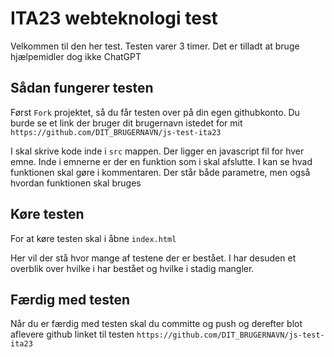 # ITA23 webteknologi test

Velkommen til den her test. Testen varer 3 timer. Det er tilladt at
bruge hjælpemidler dog ikke ChatGPT

## Sådan fungerer testen

Først `Fork` projektet, så du får testen over på din egen githubkonto.
Du burde se et link der bruger dit brugernavn istedet for
mit `https://github.com/DIT_BRUGERNAVN/js-test-ita23`

I skal skrive kode inde i `src` mappen. Der ligger en javascript fil
for hver emne. Inde i emnerne er der en funktion som i skal afslutte.
I kan se hvad funktionen skal gøre i kommentaren. Der står både
parametre, men også hvordan funktionen skal bruges

## Køre testen

For at køre testen skal i åbne `index.html`

Her vil der stå hvor mange af testene der er bestået. I har desuden et
overblik over hvilke i har bestået og hvilke i stadig mangler.

## Færdig med testen

Når du er færdig med testen skal du committe og push og derefter blot
aflevere github linket til
testen `https://github.com/DIT_BRUGERNAVN/js-test-ita23`